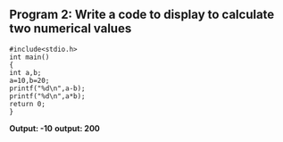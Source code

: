 ##  Program 2: Write a code to display to  calculate two numerical values 
```
#include<stdio.h>
int main() 
{
int a,b;
a=10,b=20;
printf("%d\n",a-b);
printf("%d\n",a*b);
return 0;
}
```
**Output: -10**
**output: 200**
